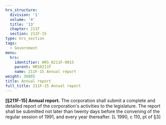 ```yaml
---
hrs_structure:
  division: '1'
  volume: '4'
  title: '13'
  chapter: 211F
  section: 211F-15
type: hrs_section
tags:
  - Government
menu:
  hrs:
    identifier: HRS_0211F-0015
    parent: HRS0211F
    name: 211F-15 Annual report
weight: 36085
title: Annual report
full_title: 211F-15 Annual report
---
```

**[§211F-15] Annual report.** The corporation shall submit a complete and detailed report of the corporation's activities to the legislature. The report shall be submitted not later than twenty days before the convening of the regular session of 1991, and every year thereafter. [L 1990, c 110, pt of §3]